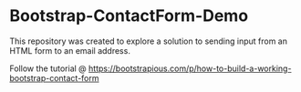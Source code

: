 # Bootstrap-ContactForm-Demo

This repository was created to explore a solution to sending input from an HTML form to an email address.

Follow the tutorial @ https://bootstrapious.com/p/how-to-build-a-working-bootstrap-contact-form
